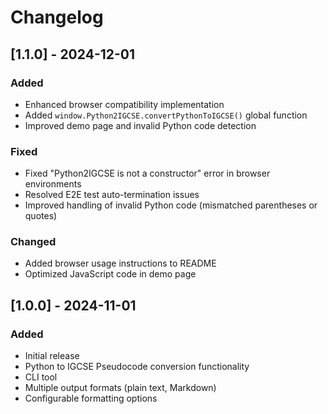 # Changelog

## [1.1.0] - 2024-12-01

### Added
- Enhanced browser compatibility implementation
- Added `window.Python2IGCSE.convertPythonToIGCSE()` global function
- Improved demo page and invalid Python code detection

### Fixed
- Fixed "Python2IGCSE is not a constructor" error in browser environments
- Resolved E2E test auto-termination issues
- Improved handling of invalid Python code (mismatched parentheses or quotes)

### Changed
- Added browser usage instructions to README
- Optimized JavaScript code in demo page

## [1.0.0] - 2024-11-01

### Added
- Initial release
- Python to IGCSE Pseudocode conversion functionality
- CLI tool
- Multiple output formats (plain text, Markdown)
- Configurable formatting options